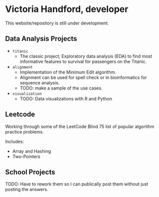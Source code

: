 # Victoria Handford, developer

This website/repository is still under development.

## Data Analysis Projects

- `titanic`
	- The classic project; Exploratory data analysis (EDA) to find most informative features to survival for passengers on the Titanic.
- `alignment`
	- Implementation of the Minimum Edit algorithm.
	- Alignment can be used for spell check or in bioinformatics for sequence analysis.
	- TODO: make a sample of the use cases.
- `visualization`
	- TODO: Data visualizations with R and Python

## Leetcode 

Working through some of the LeetCode Blind 75 list of popular algorithm practice problems.

Includes:

- Array and Hashing 
- Two-Pointers

## School Projects 

TODO: Have to rework them so I can publically post them without just posting the answers. 



